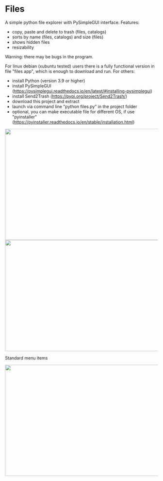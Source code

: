 # Files
A simple python file explorer with PySimpleGUI interface. Features:
- copy, paste and delete to trash (files, catalogs)
- sorts by name (files, catalogs) and size (files)
- shows hidden files
- resizability

Warning: there may be bugs in the program.

For linux debian (xubuntu tested) users there is a fully functional version in file "files app", which is enough to download and run.
For others:
- install Python (version 3.9 or higher)
- install PySimpleGUI (https://pysimplegui.readthedocs.io/en/latest/#installing-pysimplegui)
- install Send2Trash (https://pypi.org/project/Send2Trash/)
- download this project and extract
- launch via command line "python files.py" in the project folder
- optional, you can make executable file for different OS, if use "pyinstaller" (https://pyinstaller.readthedocs.io/en/stable/installation.html)

<img src="https://github.com/lestec-al/files/raw/main/images/files_pic_1.png" width="541" height="366" />
<img src="https://github.com/lestec-al/files/raw/main/images/files_pic_2.png" width="541" height="366" />

Standard menu items

<img src="https://github.com/lestec-al/files/raw/main/images/files_pic_3.png" width="541" height="366" />
